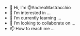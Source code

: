 - 👋 Hi, I’m @AndreaMastracchio
- 👀 I’m interested in ...
- 🌱 I’m currently learning ...
- 💞️ I’m looking to collaborate on ...
- 📫 How to reach me ...

<!---
AndreaMastracchio/AndreaMastracchio is a ✨ special ✨ repository because its `README.md` (this file) appears on your GitHub profile.
You can click the Preview link to take a look at your changes.
--->
